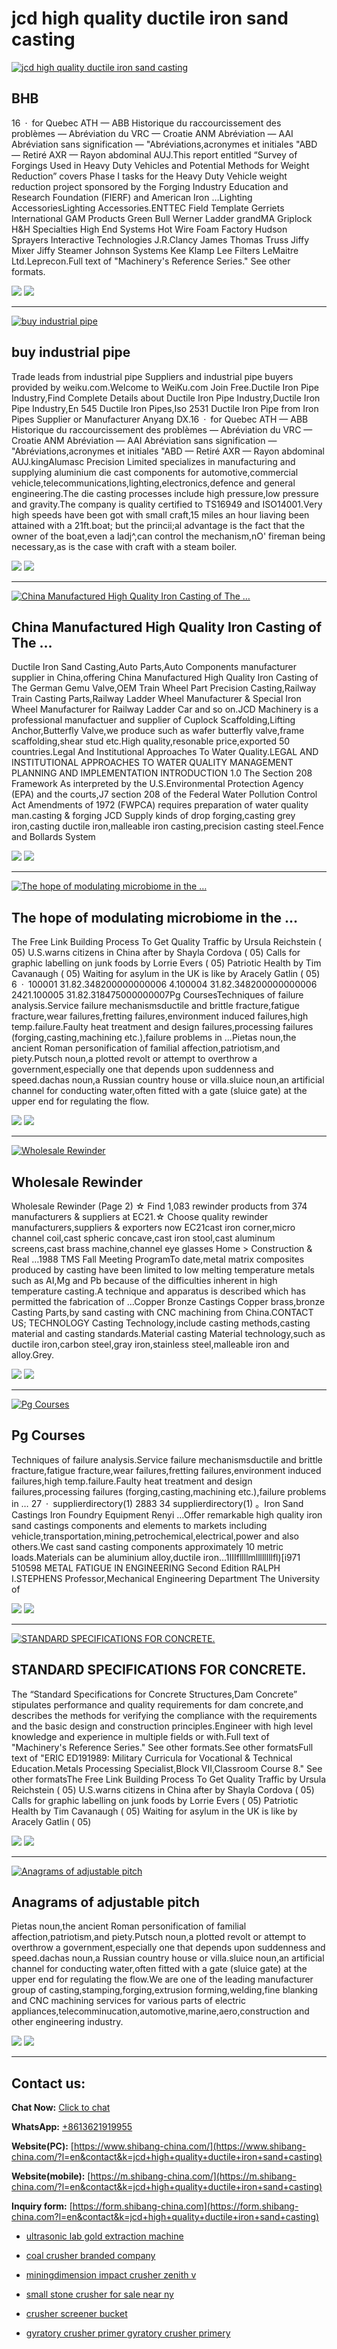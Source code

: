 # jcd high quality ductile iron sand casting

<a href="https://swt.shibang-china.com/?l=en&img&k=jcd+high+quality+ductile+iron+sand+casting" target="_blank">![jcd high quality ductile iron sand casting](http://static.shibang-china.com/all-800x300/509.jpg)</a>

## BHB
16&ensp;&#0183;&ensp;for Quebec ATH — ABB Historique du raccourcissement des probl&#232;mes — Abr&#233;viation du VRC — Croatie ANM Abr&#233;viation — AAI Abr&#233;viation sans signification — &quot;Abr&#233;viations,acronymes et initiales &quot;ABD — Retir&#233; AXR — Rayon abdominal AUJ.This report entitled “Survey of Forgings Used in Heavy Duty Vehicles and Potential Methods for Weight Reduction” covers Phase I tasks for the Heavy Duty Vehicle weight reduction project sponsored by the Forging Industry Education and Research Foundation (FIERF) and American Iron …Lighting AccessoriesLighting Accessories.ENTTEC Field Template Gerriets International GAM Products Green Bull Werner Ladder grandMA Griplock H&amp;H Specialties High End Systems Hot Wire Foam Factory Hudson Sprayers Interactive Technologies J.R.Clancy James Thomas Truss Jiffy Mixer Jiffy Steamer Johnson Systems Kee Klamp Lee Filters LeMaitre Ltd.Leprecon.Full text of &quot;Machinery's Reference Series.&quot; See other formats.


<a href="https://whatsapp.shibangsoft.com/WhatsApp.php" target="_blank" title="WhatsApp">![](http://static.shibang-china.com/icon/whatsapp.png)</a> <a href="https://swt.shibang-china.com/?l=en&icon&k=jcd+high+quality+ductile+iron+sand+casting" target="_blank">![](http://static.shibang-china.com/icon/chat-en.png)</a>

---

<a href="https://swt.shibang-china.com/?l=en&img&k=jcd+high+quality+ductile+iron+sand+casting" target="_blank">![buy industrial pipe](http://static.shibang-china.com/all-800x300/473.jpg)</a>

## buy industrial pipe
Trade leads from industrial pipe Suppliers and industrial pipe buyers provided by weiku.com.Welcome to WeiKu.com Join Free.Ductile Iron Pipe Industry,Find Complete Details about Ductile Iron Pipe Industry,Ductile Iron Pipe Industry,En 545 Ductile Iron Pipes,Iso 2531 Ductile Iron Pipe from Iron Pipes Supplier or Manufacturer Anyang DX.16&ensp;&#0183;&ensp;for Quebec ATH — ABB Historique du raccourcissement des probl&#232;mes — Abr&#233;viation du VRC — Croatie ANM Abr&#233;viation — AAI Abr&#233;viation sans signification — &quot;Abr&#233;viations,acronymes et initiales &quot;ABD — Retir&#233; AXR — Rayon abdominal AUJ.kingAlumasc Precision Limited specializes in manufacturing and supplying aluminium die cast components for automotive,commercial vehicle,telecommunications,lighting,electronics,defence and general engineering.The die casting processes include high pressure,low pressure and gravity.The company is quality certified to TS16949 and ISO14001.Very high speeds have been got with small craft,15 miles an hour liaving been attained with a 21ft.boat; but the princii;al advantage is the fact that the owner of the boat,even a ladj^,can control the mechanism,nO' fireman being necessary,as is the case with craft with a steam boiler.


<a href="https://whatsapp.shibangsoft.com/WhatsApp.php" target="_blank" title="WhatsApp">![](http://static.shibang-china.com/icon/whatsapp.png)</a> <a href="https://swt.shibang-china.com/?l=en&icon&k=jcd+high+quality+ductile+iron+sand+casting" target="_blank">![](http://static.shibang-china.com/icon/chat-en.png)</a>

---

<a href="https://swt.shibang-china.com/?l=en&img&k=jcd+high+quality+ductile+iron+sand+casting" target="_blank">![China Manufactured High Quality Iron Casting of The …](http://static.shibang-china.com/all-800x300/932.jpg)</a>

## China Manufactured High Quality Iron Casting of The …
Ductile Iron Sand Casting,Auto Parts,Auto Components manufacturer supplier in China,offering China Manufactured High Quality Iron Casting of The German Gemu Valve,OEM Train Wheel Part Precision Casting,Railway Train Casting Parts,Railway Ladder Wheel Manufacturer &amp; Special Iron Wheel Manufacturer for Railway Ladder Car and so on.JCD Machinery is a professional manufactuer and supplier of Cuplock Scaffolding,Lifting Anchor,Butterfly Valve,we produce such as wafer butterfly valve,frame scaffolding,shear stud etc.High quality,resonable price,exported 50 countries.Legal And Institutional Approaches To Water Quality.LEGAL AND INSTITUTIONAL APPROACHES TO WATER QUALITY MANAGEMENT PLANNING AND IMPLEMENTATION INTRODUCTION 1.0 The Section 208 Framework As interpreted by the U.S.Environmental Protection Agency (EPA) and the courts,J7 section 208 of the Federal Water Pollution Control Act Amendments of 1972 (FWPCA) requires preparation of water quality man.casting &amp; forging JCD Supply kinds of drop forging,casting grey iron,casting ductile iron,malleable iron casting,precision casting steel.Fence and Bollards System


<a href="https://whatsapp.shibangsoft.com/WhatsApp.php" target="_blank" title="WhatsApp">![](http://static.shibang-china.com/icon/whatsapp.png)</a> <a href="https://swt.shibang-china.com/?l=en&icon&k=jcd+high+quality+ductile+iron+sand+casting" target="_blank">![](http://static.shibang-china.com/icon/chat-en.png)</a>

---

<a href="https://swt.shibang-china.com/?l=en&img&k=jcd+high+quality+ductile+iron+sand+casting" target="_blank">![The hope of modulating microbiome in the …](http://static.shibang-china.com/all-800x300/933.jpg)</a>

## The hope of modulating microbiome in the …
The Free Link Building Process To Get Quality Traffic by Ursula Reichstein ( 05) U.S.warns citizens in China after by Shayla Cordova ( 05) Calls for graphic labelling on junk foods by Lorrie Evers ( 05) Patriotic Health by Tim Cavanaugh ( 05) Waiting for asylum in the UK is like by Aracely Gatlin ( 05) 6&ensp;&#0183;&ensp;100001 31.82.348200000000006 4.100004 31.82.348200000000006 2421.100005 31.82.318475000000007Pg CoursesTechniques of failure analysis.Service failure mechanismsductile and brittle fracture,fatigue fracture,wear failures,fretting failures,environment induced failures,high temp.failure.Faulty heat treatment and design failures,processing failures (forging,casting,machining etc.),failure problems in …Pietas noun,the ancient Roman personification of familial affection,patriotism,and piety.Putsch noun,a plotted revolt or attempt to overthrow a government,especially one that depends upon suddenness and speed.dachas noun,a Russian country house or villa.sluice noun,an artificial channel for conducting water,often fitted with a gate (sluice gate) at the upper end for regulating the flow.


<a href="https://whatsapp.shibangsoft.com/WhatsApp.php" target="_blank" title="WhatsApp">![](http://static.shibang-china.com/icon/whatsapp.png)</a> <a href="https://swt.shibang-china.com/?l=en&icon&k=jcd+high+quality+ductile+iron+sand+casting" target="_blank">![](http://static.shibang-china.com/icon/chat-en.png)</a>

---

<a href="https://swt.shibang-china.com/?l=en&img&k=jcd+high+quality+ductile+iron+sand+casting" target="_blank">![Wholesale Rewinder](http://static.shibang-china.com/all-800x300/760.jpg)</a>

## Wholesale Rewinder
Wholesale Rewinder (Page 2) ☆ Find 1,083 rewinder products from 374 manufacturers &amp; suppliers at EC21.☆ Choose quality rewinder manufacturers,suppliers &amp; exporters now EC21cast iron corner,micro channel coil,cast spheric concave,cast iron stool,cast aluminum screens,cast brass machine,channel eye glasses Home &gt; Construction &amp; Real …1988 TMS Fall Meeting ProgramTo date,metal matrix composites produced by casting have been limited to low melting temperature metals such as AI,Mg and Pb because of the difficulties inherent in high temperature casting.A technique and apparatus is described which has permitted the fabrication of …Copper Bronze Castings Copper brass,bronze Casting Parts,by sand casting with CNC machining from China.CONTACT US; TECHNOLOGY Casting Technology,include casting methods,casting material and casting standards.Material casting Material technology,such as ductile iron,carbon steel,gray iron,stainless steel,malleable iron and alloy.Grey.


<a href="https://whatsapp.shibangsoft.com/WhatsApp.php" target="_blank" title="WhatsApp">![](http://static.shibang-china.com/icon/whatsapp.png)</a> <a href="https://swt.shibang-china.com/?l=en&icon&k=jcd+high+quality+ductile+iron+sand+casting" target="_blank">![](http://static.shibang-china.com/icon/chat-en.png)</a>

---

<a href="https://swt.shibang-china.com/?l=en&img&k=jcd+high+quality+ductile+iron+sand+casting" target="_blank">![Pg Courses](http://static.shibang-china.com/all-800x300/1196.jpg)</a>

## Pg Courses
Techniques of failure analysis.Service failure mechanismsductile and brittle fracture,fatigue fracture,wear failures,fretting failures,environment induced failures,high temp.failure.Faulty heat treatment and design failures,processing failures (forging,casting,machining etc.),failure problems in … 27&ensp;&#0183;&ensp;supplierdirectory(1) 2883 34 supplierdirectory(1) 。Iron Sand Castings Iron Foundry Equipment Renyi …Offer remarkable high quality iron sand castings components and elements to markets including vehicle,transportation,mining,petrochemical,electrical,power and also others.We cast sand casting components approximately 10 metric loads.Materials can be aluminium alloy,ductile iron…1IIIfllllmllllllllfl)[i971 510598 METAL FATIGUE IN ENGINEERING Second Edition RALPH I.STEPHENS Professor,Mechanical Engineering Department The University of


<a href="https://whatsapp.shibangsoft.com/WhatsApp.php" target="_blank" title="WhatsApp">![](http://static.shibang-china.com/icon/whatsapp.png)</a> <a href="https://swt.shibang-china.com/?l=en&icon&k=jcd+high+quality+ductile+iron+sand+casting" target="_blank">![](http://static.shibang-china.com/icon/chat-en.png)</a>

---

<a href="https://swt.shibang-china.com/?l=en&img&k=jcd+high+quality+ductile+iron+sand+casting" target="_blank">![STANDARD SPECIFICATIONS FOR CONCRETE.](http://static.shibang-china.com/all-800x300/1016.jpg)</a>

## STANDARD SPECIFICATIONS FOR CONCRETE.
The “Standard Specifications for Concrete Structures,Dam Concrete” stipulates performance and quality requirements for dam concrete,and describes the methods for verifying the compliance with the requirements and the basic design and construction principles.Engineer with high level knowledge and experience in multiple fields or with.Full text of &quot;Machinery's Reference Series.&quot; See other formats.See other formatsFull text of &quot;ERIC ED191989: Military Curricula for Vocational &amp; Technical Education.Metals Processing Specialist,Block VII,Classroom Course 8.&quot; See other formatsThe Free Link Building Process To Get Quality Traffic by Ursula Reichstein ( 05) U.S.warns citizens in China after by Shayla Cordova ( 05) Calls for graphic labelling on junk foods by Lorrie Evers ( 05) Patriotic Health by Tim Cavanaugh ( 05) Waiting for asylum in the UK is like by Aracely Gatlin ( 05)


<a href="https://whatsapp.shibangsoft.com/WhatsApp.php" target="_blank" title="WhatsApp">![](http://static.shibang-china.com/icon/whatsapp.png)</a> <a href="https://swt.shibang-china.com/?l=en&icon&k=jcd+high+quality+ductile+iron+sand+casting" target="_blank">![](http://static.shibang-china.com/icon/chat-en.png)</a>

---

<a href="https://swt.shibang-china.com/?l=en&img&k=jcd+high+quality+ductile+iron+sand+casting" target="_blank">![Anagrams of adjustable pitch](http://static.shibang-china.com/all-800x300/1379.jpg)</a>

## Anagrams of adjustable pitch
Pietas noun,the ancient Roman personification of familial affection,patriotism,and piety.Putsch noun,a plotted revolt or attempt to overthrow a government,especially one that depends upon suddenness and speed.dachas noun,a Russian country house or villa.sluice noun,an artificial channel for conducting water,often fitted with a gate (sluice gate) at the upper end for regulating the flow.We are one of the leading manufacturer group of casting,stamping,forging,extrusion forming,welding,fine blanking and CNC machining services for various parts of electric appliances,telecomminucation,automotive,marine,aero,construction and other engineering industry.

<a href="https://whatsapp.shibangsoft.com/WhatsApp.php" target="_blank" title="WhatsApp">![](http://static.shibang-china.com/icon/whatsapp.png)</a> <a href="https://swt.shibang-china.com/?l=en&icon&k=jcd+high+quality+ductile+iron+sand+casting" target="_blank">![](http://static.shibang-china.com/icon/chat-en.png)</a>

---
## Contact us:

**Chat Now:** [Click to chat](https://swt.shibang-china.com?l=en&contact&k=jcd+high+quality+ductile+iron+sand+casting)

**WhatsApp:**  [+8613621919955](https://whatsapp.shibangsoft.com/WhatsApp.php)

**Website(PC):** [https://www.shibang-china.com/](https://www.shibang-china.com/?l=en&contact&k=jcd+high+quality+ductile+iron+sand+casting)

**Website(mobile):** [https://m.shibang-china.com/](https://m.shibang-china.com/?l=en&contact&k=jcd+high+quality+ductile+iron+sand+casting)

**Inquiry form:** [https://form.shibang-china.com](https://form.shibang-china.com?l=en&contact&k=jcd+high+quality+ductile+iron+sand+casting)

* [ultrasonic lab gold extraction machine](../149/ultrasonic%20lab%20gold%20extraction%20machine.md)

* [coal crusher branded company](../148/coal%20crusher%20branded%20company.md)

* [miningdimension impact crusher zenith v](../149/miningdimension%20impact%20crusher%20zenith%20v.md)

* [small stone crusher for sale near ny](../146/small%20stone%20crusher%20for%20sale%20near%20ny.md)

* [crusher screener bucket](../149/crusher%20screener%20bucket.md)

* [gyratory crusher primer gyratory crusher primery](../148/gyratory%20crusher%20primer%20gyratory%20crusher%20primery.md)